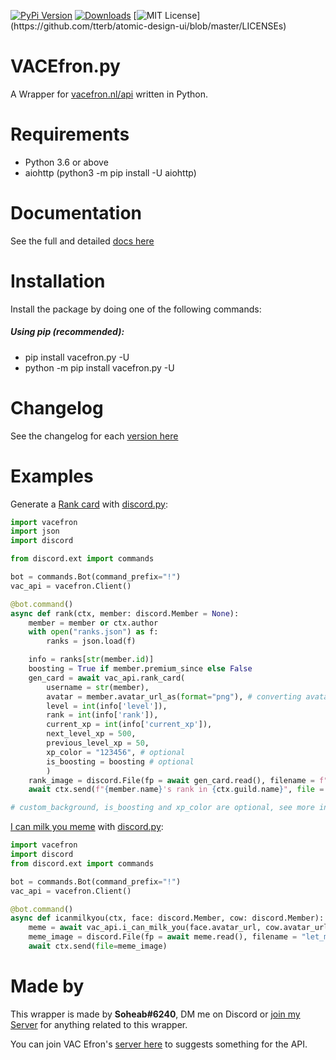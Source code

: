 [![PyPi Version](https://img.shields.io/pypi/v/vacefron.py.svg)](https://pypi.python.org/pypi/vacefron.py/)
[![Downloads](https://pepy.tech/badge/vacefron-py)](https://pepy.tech/project/vacefron-py)
[![MIT License](https://img.shields.io/apm/l/atomic-design-ui.svg?)](https://github.com/tterb/atomic-design-ui/blob/master/LICENSEs)

# VACEfron.py
A Wrapper for [vacefron.nl/api](https://vacefron.nl/api/) written in Python.


# Requirements
- Python 3.6 or above
- aiohttp (python3 -m pip install -U aiohttp)

# Documentation
See the full and detailed [docs here](https://github.com/Soheab/vacefron.py/blob/master/docs.md)

# Installation
Install the package by doing one of the following commands:

##### Using pip (recommended):
- pip install vacefron.py -U
- python -m pip install vacefron.py -U

# Changelog
See the changelog for each [version here](https://github.com/Soheab/vacefron.py/blob/master/changelog.md)

# Examples

Generate a [Rank card](docs.md#rank-card) with [discord.py](https://github.com/Rapptz/discord.py):
```python
import vacefron
import json
import discord

from discord.ext import commands

bot = commands.Bot(command_prefix="!")
vac_api = vacefron.Client()

@bot.command()
async def rank(ctx, member: discord.Member = None):
    member = member or ctx.author
    with open("ranks.json") as f:
        ranks = json.load(f)

    info = ranks[str(member.id)]
    boosting = True if member.premium_since else False
    gen_card = await vac_api.rank_card(
        username = str(member),
        avatar = member.avatar_url_as(format="png"), # converting avatar to .png, including .gif
        level = int(info['level']),
        rank = int(info['rank']),
        current_xp = int(info['current_xp']),
        next_level_xp = 500,
        previous_level_xp = 50,
        xp_color = "123456", # optional
        is_boosting = boosting # optional
        )
    rank_image = discord.File(fp = await gen_card.read(), filename = f"{member.name}_rank.png")
    await ctx.send(f"{member.name}'s rank in {ctx.guild.name}", file = rank_image)

# custom_background, is_boosting and xp_color are optional, see more in the docs.
```

[I can milk you meme](docs.md#await-vac_apii_can_milk_youuser-user2) with [discord.py](https://github.com/Rapptz/discord.py):
```python
import vacefron
import discord
from discord.ext import commands

bot = commands.Bot(command_prefix="!")
vac_api = vacefron.Client()

@bot.command()
async def icanmilkyou(ctx, face: discord.Member, cow: discord.Member):
    meme = await vac_api.i_can_milk_you(face.avatar_url, cow.avatar_url)
    meme_image = discord.File(fp = await meme.read(), filename = "let_me_milk_you.png")
    await ctx.send(file=meme_image)
```

# Made by

This wrapper is made by **Soheab#6240**, DM me on Discord or [join my Server](https://discord.gg/yCzcfju) for anything 
related to this wrapper.
 
You can join VAC Efron's [server here](https://discord.gg/xJ2HRxZ) to suggests something for the API.
